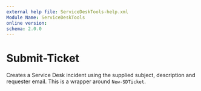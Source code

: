 ```yaml
---
external help file: ServiceDeskTools-help.xml
Module Name: ServiceDeskTools
online version:
schema: 2.0.0
---
```


# Submit-Ticket

Creates a Service Desk incident using the supplied subject, description and requester email. This is a wrapper around `New-SDTicket`.
